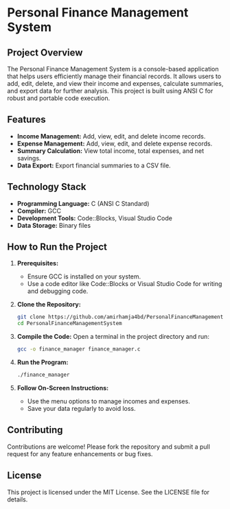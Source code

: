 # Personal Finance Management System

## Project Overview
The Personal Finance Management System is a console-based application that helps users efficiently manage their financial records. It allows users to add, edit, delete, and view their income and expenses, calculate summaries, and export data for further analysis. This project is built using ANSI C for robust and portable code execution.

## Features
- **Income Management:** Add, view, edit, and delete income records.
- **Expense Management:** Add, view, edit, and delete expense records.
- **Summary Calculation:** View total income, total expenses, and net savings.
- **Data Export:** Export financial summaries to a CSV file.

## Technology Stack
- **Programming Language:** C (ANSI C Standard)
- **Compiler:** GCC
- **Development Tools:** Code::Blocks, Visual Studio Code
- **Data Storage:** Binary files

## How to Run the Project
1. **Prerequisites:**
   - Ensure GCC is installed on your system.
   - Use a code editor like Code::Blocks or Visual Studio Code for writing and debugging code.

2. **Clone the Repository:**
   ```bash
   git clone https://github.com/amirhamja4bd/PersonalFinanceManagementSystem.git
   cd PersonalFinanceManagementSystem
   ```

3. **Compile the Code:**
   Open a terminal in the project directory and run:
   ```bash
   gcc -o finance_manager finance_manager.c
   ```

4. **Run the Program:**
   ```bash
   ./finance_manager
   ```

5. **Follow On-Screen Instructions:**
   - Use the menu options to manage incomes and expenses.
   - Save your data regularly to avoid loss.

## Contributing
Contributions are welcome! Please fork the repository and submit a pull request for any feature enhancements or bug fixes.

## License
This project is licensed under the MIT License. See the LICENSE file for details.

